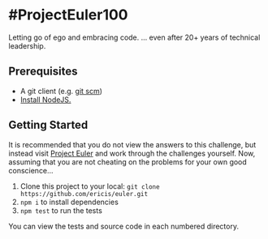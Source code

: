 # #ProjectEuler100

Letting go of ego and embracing code. ... even after 20+ years of technical leadership.

## Prerequisites

* A git client (e.g. [git scm](https://git-scm.com/))
* [Install NodeJS.](https://nodejs.org/)

## Getting Started

It is recommended that you do not view the answers to this challenge, but instead visit [Project Euler](https://projecteuler.net/archives) and work through the challenges yourself. Now, assuming that you are not cheating on the problems for your own good conscience...

1. Clone this project to your local: `git clone https://github.com/ericis/euler.git`
2. `npm i` to install dependencies
3. `npm test` to run the tests

You can view the tests and source code in each numbered directory.
